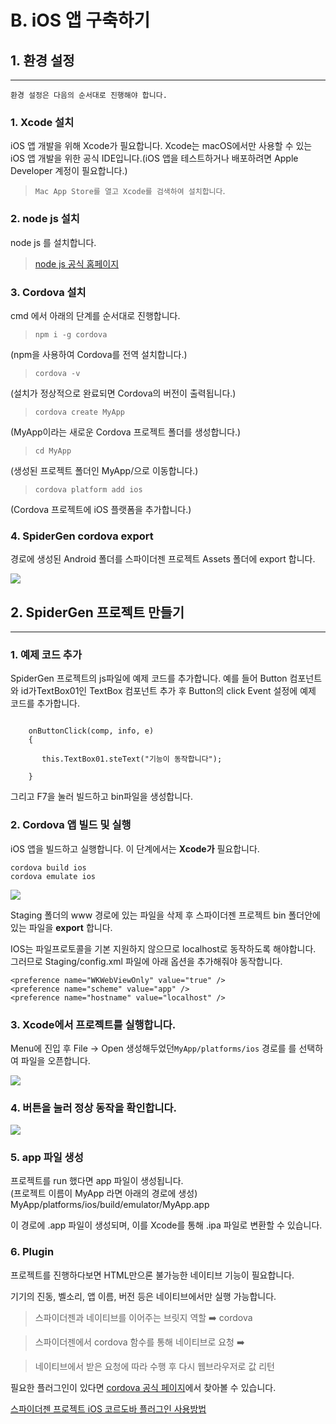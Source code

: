 # B. iOS 앱 구축하기

## 1. 환경 설정

***

`환경 설정은 다음의 순서대로 진행해야 합니다.`

### 1. Xcode 설치

iOS 앱 개발을 위해 Xcode가 필요합니다. Xcode는 macOS에서만 사용할 수 있는 iOS 앱 개발을 위한 공식 IDE입니다.(iOS 앱을 테스트하거나 배포하려면 Apple Developer 계정이 필요합니다.)

> `Mac App Store를 열고 Xcode를 검색하여 설치합니다`.

### 2. node js 설치

node js 를 설치합니다.

> [node js 공식 홈페이지](https://nodejs.org/en/)

### 3. Cordova 설치

cmd 에서 아래의 단계를 순서대로 진행합니다.

> `npm i -g cordova`

(npm을 사용하여 Cordova를 전역 설치합니다.)

> `cordova -v`

(설치가 정상적으로 완료되면 Cordova의 버전이 출력됩니다.)

> `cordova create MyApp`

(MyApp이라는 새로운 Cordova 프로젝트 폴더를 생성합니다.)

> `cd MyApp`

(생성된 프로젝트 폴더인 MyApp/으로 이동합니다.)

> `cordova platform add ios`

(Cordova 프로젝트에 iOS 플랫폼을 추가합니다.)

### 4. SpiderGen cordova export

경로에 생성된 Android 폴더를 스파이더젠 프로젝트 Assets 폴더에 export 합니다.

![](../../.gitbook/assets/asset_settings.png)

## 2. SpiderGen 프로젝트 만들기

***

### 1. 예제 코드 추가

SpiderGen 프로젝트의 js파일에 예제 코드를 추가합니다. 예를 들어 Button 컴포넌트와 id가TextBox01인 TextBox 컴포넌트 추가 후 Button의 click Event 설정에 예제 코드를 추가합니다.

```

	onButtonClick(comp, info, e)
	{

       this.TextBox01.steText("기능이 동작합니다");

	}
```

그리고 F7을 눌러 빌드하고 bin파일을 생성합니다.

### 2. Cordova 앱 빌드 및 실행

iOS 앱을 빌드하고 실행합니다. 이 단계에서는 **Xcode가** 필요합니다.

```
cordova build ios
cordova emulate ios
```

![](../../.gitbook/assets/MyAppSettings.png)

Staging 폴더의 www 경로에 있는 파일을 삭제 후 스파이더젠 프로젝트 bin 폴더안에 있는 파일을 **export** 합니다.

IOS는 파일프로토콜을 기본 지원하지 않으므로 localhost로 동작하도록 해야합니다.\
그러므로 Staging/config.xml 파일에 아래 옵션을 추가해줘야 동작합니다.

```
<preference name="WKWebViewOnly" value="true" />
<preference name="scheme" value="app" />
<preference name="hostname" value="localhost" />
```

### 3. Xcode에서 프로젝트를 실행합니다.

Menu에 진입 후 File -> Open 생성해두었던`MyApp/platforms/ios` 경로를 를 선택하여 파일을 오픈합니다.

![](../../.gitbook/assets/androidwhite1.png)

### 4. 버튼을 눌러 정상 동작을 확인합니다.

![](../../.gitbook/assets/androidwhite2.png)

### 5. app 파일 생성

프로젝트를 run 했다면 app 파일이 생성됩니다.\
(프로젝트 이름이 MyApp 라면 아래의 경로에 생성)\
MyApp/platforms/ios/build/emulator/MyApp.app

이 경로에 .app 파일이 생성되며, 이를 Xcode를 통해 .ipa 파일로 변환할 수 있습니다.

### 6. Plugin

프로젝트를 진행하다보면 HTML만으론 불가능한 네이티브 기능이 필요합니다.

기기의 진동, 벨소리, 앱 이름, 버전 등은 네이티브에서만 실행 가능합니다.

> 스파이더젠과 네이티브를 이어주는 브릿지 역할 ➡️ cordova

> 스파이더젠에서 cordova 함수를 통해 네이티브로 요청 ➡️

> 네이티브에서 받은 요청에 따라 수행 후 다시 웹브라우저로 값 리턴

필요한 플러그인이 있다면 [cordova 공식 페이지](https://cordova.apache.org/)에서 찾아볼 수 있습니다.

[스파이더젠 프로젝트 iOS 코르도바 플러그인 사용방법](broken-reference)
